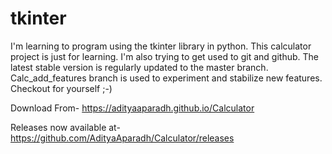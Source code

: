 # tkinter

I'm learning to program using the tkinter library in python. This calculator project is just for learning. I'm also trying to get used to git and github. The latest stable version is regularly updated to the master branch. Calc_add_features branch is used to experiment and stabilize new features. Checkout for yourself ;-) 

Download From- https://adityaaparadh.github.io/Calculator

Releases now available at- https://github.com/AdityaAparadh/Calculator/releases
